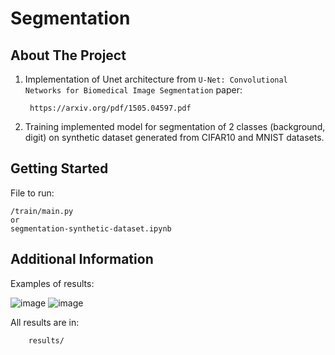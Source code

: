 # Segmentation

## About The Project

1) Implementation of Unet architecture from `U-Net: Convolutional Networks for Biomedical Image Segmentation` paper:

        https://arxiv.org/pdf/1505.04597.pdf
    
2) Training implemented model for segmentation of 2 classes (background, digit) on synthetic dataset generated from CIFAR10 and MNIST datasets.

## Getting Started

File to run:

    /train/main.py 
    or 
    segmentation-synthetic-dataset.ipynb

## Additional Information

Examples of results:

![image](https://user-images.githubusercontent.com/113569606/190985639-24a76201-d5aa-445e-a039-4d848f28a530.png)
![image](https://user-images.githubusercontent.com/113569606/190985581-fafad769-1f44-41dd-90b4-4b2a5c0d83b3.png)


All results are in:

        results/

